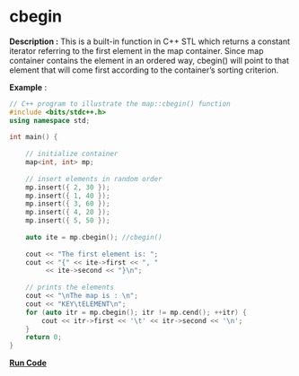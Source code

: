 # cbegin

**Description :** This is a built-in function in C++ STL which returns a constant iterator referring to the first element in the map container. Since map container contains the element in an ordered way, cbegin() will point to that element that will come first according to the container’s sorting criterion.

**Example** :

```cpp
// C++ program to illustrate the map::cbegin() function 
#include <bits/stdc++.h> 
using namespace std; 
  
int main() { 
  
    // initialize container 
    map<int, int> mp; 
  
    // insert elements in random order 
    mp.insert({ 2, 30 }); 
    mp.insert({ 1, 40 }); 
    mp.insert({ 3, 60 }); 
    mp.insert({ 4, 20 }); 
    mp.insert({ 5, 50 }); 
  
    auto ite = mp.cbegin(); //cbegin() 
  
    cout << "The first element is: "; 
    cout << "{" << ite->first << ", "
         << ite->second << "}\n"; 
  
    // prints the elements 
    cout << "\nThe map is : \n"; 
    cout << "KEY\tELEMENT\n"; 
    for (auto itr = mp.cbegin(); itr != mp.cend(); ++itr) { 
        cout << itr->first << '\t' << itr->second << '\n'; 
    } 
    return 0; 
} 
```
**[Run Code](https://rextester.com/ERYQ22608)**

